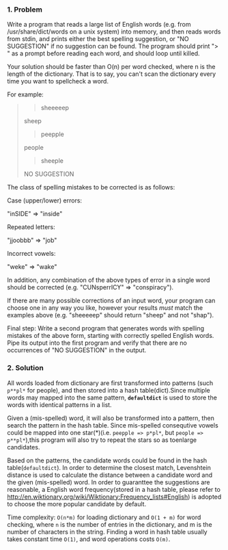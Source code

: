 ### 1. Problem

Write a program that reads a large list of English words (e.g. from /usr/share/dict/words on a unix system) into memory, and then reads words from stdin, and prints either the best spelling suggestion, or "NO SUGGESTION" if no suggestion can be found. The program should print "> " as a prompt before reading each word, and should loop until killed.

Your solution should be faster than O(n) per word checked, where n is the length of the dictionary. That is to say, you can't scan the dictionary every time you want to spellcheck a word.

For example:
> > sheeeeep
>
> sheep
>
> > peepple
>
> people
>
> > sheeple
>
> NO SUGGESTION

The class of spelling mistakes to be corrected is as follows:

Case (upper/lower) errors:

 "inSIDE" => "inside"

Repeated letters:

 "jjoobbb" => "job"

Incorrect vowels:

 "weke" => "wake"

In addition, any combination of the above types of error in a single word should be corrected (e.g. "CUNsperrICY" => "conspiracy").

If there are many possible corrections of an input word, your program can choose one in any way you like, however your results *must* match the examples above (e.g. "sheeeeep" should return "sheep" and not "shap").

Final step: Write a second program that generates words with spelling mistakes of the above form, starting with correctly spelled English words. Pipe its output into the first program and verify that there are no occurrences of "NO SUGGESTION" in the output.

### 2. Solution

All words loaded from dictionary are first transformed into patterns (such
`p**pl*` for people), and then stored into a hash table(dict).Since multiple
words may mapped into the same pattern, **`defaultdict`** is used to store the words with identical patterns in a list. 

Given a (mis-spelled) word, it will also be transformed into a pattern, then
search the pattern in the hash table. Since mis-spelled consequtive vowels
could be mapped into one star(*)(i.e. `peepple => p*pl*`, but `people => p**pl*`),this program will also try to repeat the stars so as toenlarge candidates.

Based on the patterns, the candidate words could be found in the hash
table(`defaultdict`). In order to determine the closest match, Levenshtein
distance is used to calculate the distance between a candidate word and the
given (mis-spelled) word. In order to guaranttee the suggestions are
reasonable, a English word frequency(stored in a hash table, please refer to http://en.wiktionary.org/wiki/Wiktionary:Frequency_lists#English) is adopted to choose the more popular candidate by default.

Time complexity: `O(n*m)` for loading dictionary and `O(1 + m)` for word
checking, where `n` is the number of entries in the dictionary, and m is the
number of characters in the string. Finding a word in hash table usually takes
constant time `O(1)`, and word operations costs `O(m)`.

